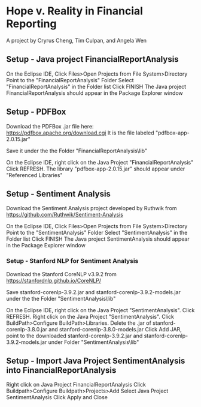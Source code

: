 # Hope v. Reality in Financial Reporting
A project by Cryrus Cheng, Tim Culpan, and Angela Wen

## Setup - Java project FinancialReportAnalysis
On the Eclipse IDE, Click Files>Open Projects from File System>Directory
Point to the "FinancialReportAnalysis" Folder
Select "FinancialReportAnalysis" in the Folder list
Click FINISH
The Java project FinancialReportAnalysis should appear in the Package Explorer window


## Setup - PDFBox 
Download the PDFBox .jar file here: https://pdfbox.apache.org/download.cgi It is the file labeled "pdfbox-app-2.0.15.jar"

Save it under the the Folder "FinancialReportAnalysis\lib\"

On the Eclipse IDE, right click on the Java Project "FinancialReportAnalysis"
Click REFRESH.
The library "pdfbox-app-2.0.15.jar" should appear under "Referenced Libraries"

## Setup - Sentiment Analysis 
Download the Sentiment Analysis project developed by Ruthwik from https://github.com/Ruthwik/Sentiment-Analysis

On the Eclipse IDE, Click Files>Open Projects from File System>Directory
Point to the "SentimentAnalysis" Folder
Select "SentimentAnalysis" in the Folder list
Click FINISH
The Java project SentimentAnalysis should appear in the Package Explorer window


### Setup - Stanford NLP for Sentiment Analysis
Download the Stanford CoreNLP v3.9.2 from https://stanfordnlp.github.io/CoreNLP/

Save stanford-corenlp-3.9.2.jar and stanford-corenlp-3.9.2-models.jar under the the Folder "SentimentAnalysis\lib\"

On the Eclipse IDE, right click on the Java Project "SentimentAnalysis". Click REFRESH.
Right click on the Java Project "SentimentAnalysis". 
Click BuildPath>Configure BuildPath>Libraries.
Delete the .jar of stanford-corenlp-3.8.0.jar and stanford-corenlp-3.8.0-models.jar
Click Add JAR, point to the downloaded stanford-corenlp-3.9.2.jar and stanford-corenlp-3.9.2-models.jar under Folder "SentimentAnalysis\lib\"


## Setup - Import Java Project SentimentAnalysis into FinancialReportAnalysis
Right click on Java Project FinancialReportAnalysis
Click Buildpath>Configure Buildpath>Projects>Add
Select Java Project SentimentAnalysis
Click Apply and Close
